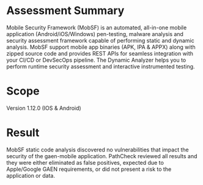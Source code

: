 # Assessment Summary
Mobile Security Framework (MobSF) is an automated, all-in-one mobile application (Android/iOS/Windows) pen-testing, malware analysis and security assessment framework capable of performing static and dynamic analysis. MobSF support mobile app binaries (APK, IPA & APPX) along with zipped source code and provides REST APIs for seamless integration with your CI/CD or DevSecOps pipeline. The Dynamic Analyzer helps you to perform runtime security assessment and interactive instrumented testing.

# Scope
Version 1.12.0 (IOS & Android)

# Result
MobSF static code analysis discovered no vulnerabilities that impact the security of the gaen-mobile application. PathCheck reviewed all results and they were either eliminated as false positives, expected due to Apple/Google GAEN requirements, or did not present a risk to the application or data. 

